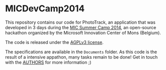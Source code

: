MICDevCamp2014
==============

This repository contains our code for PhotoTrack, an application that
was developed in 3 days during the [MIC Summer Camp
2014](http://softlab.mic-belgique.be/summercamp), an open-source
hackathon organized by the Microsoft Innovation Center of Mons
(Belgium).

The code is released under the [AGPLv3
license](http://www.gnu.org/licenses/agpl-3.0.en.html).

The specifications are available in the `Documents` folder. As this
code is the result of a intensive appathon, many tasks remain to be
done! Get in touch with the [AUTHORS](AUTHORS) for more information ;)
